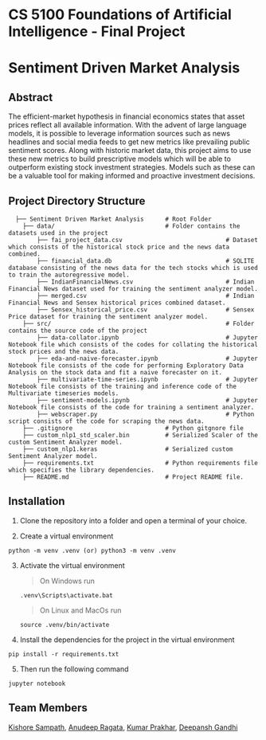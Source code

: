 # CS 5100 Foundations of Artificial Intelligence - Final Project
# Sentiment Driven Market Analysis

## Abstract

The efficient-market hypothesis in financial economics states that asset prices reflect all available information.
With the advent of large language models, it is possible to leverage information sources such as news headlines and
social media feeds to get new metrics like prevailing public sentiment scores. Along with historic market data, this
project aims to use these new metrics to build prescriptive models which will be able to outperform existing stock
investment strategies. Models such as these can be a valuable tool for making informed and proactive investment decisions.

## Project Directory Structure

```
  ├── Sentiment Driven Market Analysis      # Root Folder
    ├── data/                               # Folder contains the datasets used in the project
        ├── fai_project_data.csv                             # Dataset which consists of the historical stock price and the news data combined.
        ├── financial_data.db                                # SQLITE database consisting of the news data for the tech stocks which is used to train the autoregressive model.
        ├── IndianFinancialNews.csv                          # Indian Financial News dataset used for training the sentiment analyzer model.
        ├── merged.csv                                       # Indian Financial News and Sensex historical prices combined dataset.
        ├── Sensex_historical_price.csv                      # Sensex Price dataset for training the sentiment analyzer model.
    ├── src/                                                 # Folder contains the source code of the project
        ├── data-collator.ipynb                              # Jupyter Notebook file which consists of the codes for collating the historical stock prices and the news data.
        ├── eda-and-naive-forecaster.ipynb                   # Jupyter Notebook file consists of the code for performing Exploratory Data Analysis on the stock data and fit a naive forecaster on it.
        ├── multivariate-time-series.ipynb                   # Jupyter Notebook file consists of the training and inference code of the Multivariate timeseries models.
        ├── sentiment-models.ipynb                           # Jupyter Notebook file consists of the code for training a sentiment analyzer.
        ├── webscraper.py                                    # Python script consists of the code for scraping the news data.
    ├── .gitignore                          # Python gitgnore file
    ├── custom_nlp1_std_scaler.bin          # Serialized Scaler of the custom Sentiment Analyzer model.
    ├── custom_nlp1.keras                   # Serialized custom Sentiment Analyzer model.
    ├── requirements.txt                    # Python requirements file which specifies the library dependencies.
    ├── README.md                           # Project README file.
```


## Installation

1. Clone the repository into a folder and open a terminal of your choice.

2. Create a virtual environment
```
python -m venv .venv (or) python3 -m venv .venv
```

3. Activate the virtual environment

   > On Windows run
   ```
   .venv\Scripts\activate.bat
   ```
   
   > On Linux and MacOs run
   ```
   source .venv/bin/activate
   ```
   
4. Install the dependencies for the project in the virtual environment
```
pip install -r requirements.txt
```
   
5. Then run the following command
```
jupyter notebook
```

## Team Members

[Kishore Sampath](mailto:sampath.ki@northeastern.edu), [Anudeep Ragata](mailto:ragata.s@northeastern.edu), [Kumar Prakhar](mailto:prakhar.k@northeastern.edu), [Deepansh Gandhi](mailto:gandhi.dee@northeastern.edu)
